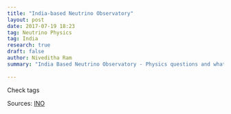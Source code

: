 ```yaml
---
title: "India-based Neutrino Observatory"
layout: post
date: 2017-07-19 18:23
tag: Neutrino Physics
tag: India
research: true
draft: false
author: Niveditha Ram
summary: "India Based Neutrino Observatory - Physics questions and what the observatory is trying to achieve"
 
---
```


Check tags



Sources:
[INO](https://myfj.github.io//) 

